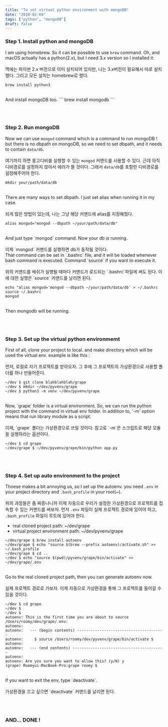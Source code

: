 ```yaml
---
title: "To set virtual python environment with mongoDB"
date: "2018-02-09"
tags: ["python", "mongoDB"]
draft: false
---
```


### Step 1. Install python and mongoDB

I am using homebrew. So it can be possible to use `brew` command. Oh, and macOS actually has a python(2.x), but I need 3.x version so I installed it.
<br><br>
맥에는 파이썬 2.x 버전으로 이미 설치되어 있지만, 나는 3.x버전이 필요해서 따로 설치했다. 그리고 모든 설치는 homebrew로 했다.

```
brew install python3
```

<br>
And install mongoDB too.
```
brew install mongodb
```

<br><br>

### Step 2. Run mongoDB

Now we can use `mongod` command which is a command to run mongoDB ! but there is no dbpath on mongoDB, so we need to set dbpath, and it needs to contain `data/db`.
<br><br>
여기까지 하면 몽고디비를 실행할 수 있는 `mongod` 커맨드를 사용할 수 있다. 근데 아직 디비경로를 설정하지 않아서 에러가 뜰 것이다. 그래서 `data/db`를 포함한 디비경로를 설정해주어야 한다.

```
mkdir your/path/data/db
```

<br>
There are many ways to set dbpath. I just set alias when running it in my case.
<br><br>
되게 많은 방법이 있는데, 나는 그냥 해당 커맨드에 alias를 지정해줬다.

```
alias mongod="mongod --dbpath ~/your/path/data/db"
```

<br>
And just type `mongod` command. Now your db is running.
<br><br>
이제 `mongod` 커맨드를 실행하면 db가 동작될 것이다.

<br>
That command can be set in `.bashrc` file, and it will be loaded whenever bash command is executed. Command `source` if you want to execute it.
<br><br>
위의 커맨드를 배쉬가 실행될 때마다 커맨드가 로드되는 `.bashrc`파일에 써도 된다. 이에 대한 실행은 `source` 커맨드를 날리면 된다.

```
echo "alias mongod='mongod --dbpath ~/your/path/data/db' > ~/.bashrc
source ~/.bashrc
mongod
```

<br>
Then mongodb will be running.

<br><br>

### Step 3. Set up the virtual python environmemt

First of all, clone your project to local. and make directory which will be used the virtual env. example is like this :
<br><br>
먼저, 로컬로 자기 프로젝트를 받아오자. 그 후에 그 프로젝트의 가상환경으로 사용할 폴더를 하나 만들어준다.

```
~/dev $ git clone blahblahblah/grape
~/dev $ mkdir ~/dev/pyvenv/grape
~/dev $ python3 -m venv ~/dev/pyvenv/grape
```

<br>
Now, `grape` folder is a virtual environment. So, we can run the python project with the command in virtual env folder. In addition to, '-m' option means that run library module as a script.
<br><br>
이제, `grape` 폴더는 가상환경으로 쓰일 것이다. 참고로 `-m`은 스크립트로 해당 모듈을 실행하라는 옵션이다.

```
~/dev $ cd grape
~/dev/grape $ ~/dev/pyvenv/grape/bin/python app.py
```

<br><br>

### Step 4. Set up auto environment to the project

Thoese makes a bit annoying us, so I set up the autoenv. you need `.env` in your project directory and `.bash_profile` in your root(~).
<br><br>
위의 과정들은 좀 짜증나니까 이제 자동으로 우리가 설정한 가상환경으로 프로젝트를 접속할 수 있는 커맨드를 써보자. 먼저 `.env` 파일이 실제 프로젝트 경로에 있어야 하고, `.bash_profile` 파일이 루트에 있어야 한다.

- real cloned project path: ~/dev/grape
- virtual project environment path: ~/dev/pyvenv/grape

```
~/dev/grape $ brew install autoenv
~/dev/grape $ echo "source $(brew --prefix autoenv)/activate.sh" >> ~/.bash_profile
~/dev/grape $ cd ..
~/dev $ echo "source $(pwd)/pyvenv/grape/bin/activate" >> ~/dev/grape/.env
```

<br>
Go to the real cloned project path, then you can generate autoenv now.
<br><br>
실제 프로젝트 경로로 가보자. 이제 자동으로 가상환경을 통해 그 프로젝트를 들어갈 수 있을 것이다.

```
~/dev $ cd grape
~/dev $
~/dev $
autoenv: This is the first time you are about to source /Users/roomy/dev/grape/.env:
autoenv:
autoenv:   --- (begin contents) ---------------------------------------
autoenv:     $ source /Users/roomy/dev/pyvenv/grape/bin/activate $
autoenv:
autoenv:   --- (end contents) -----------------------------------------
autoenv:
autoenv: Are you sure you want to allow this? (y/N) y
(grape) Roomyui-MacBook-Pro:grape roomy $
```

<br>
If you want to exit the env, type `deactivate`.
<br><br>
가상환경을 끄고 싶으면 `deactivate` 커맨드를 날리면 된다.

<br><br>

### AND... DONE !
